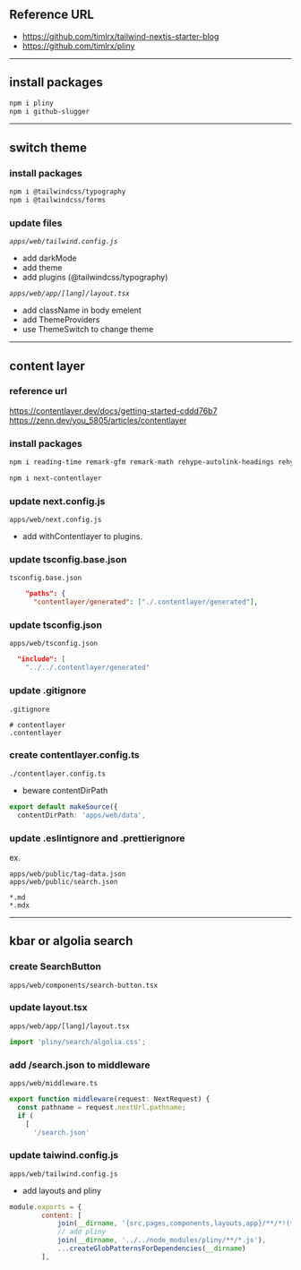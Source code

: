 ## Reference URL

* https://github.com/timlrx/tailwind-nextjs-starter-blog  
* https://github.com/timlrx/pliny  

___________________________________________________________________________________________________

## install packages

```bash
npm i pliny
npm i github-slugger
```

___________________________________________________________________________________________________

## switch theme

### install packages

```bash
npm i @tailwindcss/typography
npm i @tailwindcss/forms
```

### update files

*`apps/web/tailwind.config.js`*

* add darkMode
* add theme
* add plugins (@tailwindcss/typography)

*`apps/web/app/[lang]/layout.tsx`*

* add className in body emelent
* add ThemeProviders
* use ThemeSwitch to change theme

___________________________________________________________________________________________________

## content layer

### reference url

https://contentlayer.dev/docs/getting-started-cddd76b7  
https://zenn.dev/you_5805/articles/contentlayer  

### install packages

```bash
npm i reading-time remark-gfm remark-math rehype-autolink-headings rehype-citation rehype-katex rehype-preset-minify rehype-prism-plus rehype-slug
```

```bash
npm i next-contentlayer
```

### update next.config.js

 `apps/web/next.config.js`

* add withContentlayer to plugins.

### update tsconfig.base.json

 `tsconfig.base.json`

```json
    "paths": {
      "contentlayer/generated": ["./.contentlayer/generated"],
```

### update tsconfig.json

 `apps/web/tsconfig.json`

```json
  "include": [
    "../../.contentlayer/generated"
```

### update .gitignore

 `.gitignore`

```text
# contentlayer
.contentlayer
```

### create contentlayer.config.ts

 `./contentlayer.config.ts`

* beware contentDirPath 

```ts
export default makeSource({
  contentDirPath: 'apps/web/data',
```

### update .eslintignore and .prettierignore

ex.  

```text
apps/web/public/tag-data.json
apps/web/public/search.json

*.md
*.mdx
```

___________________________________________________________________________________________________

## kbar or algolia search

### create SearchButton

 `apps/web/components/search-button.tsx`

### update layout.tsx

 `apps/web/app/[lang]/layout.tsx`

```ts
import 'pliny/search/algolia.css';
```

### add /search.json to middleware

 `apps/web/middleware.ts`

```ts
export function middleware(request: NextRequest) {
  const pathname = request.nextUrl.pathname;
  if (
    [
      '/search.json'
```

### update taiwind.config.js

 `apps/web/tailwind.config.js`

* add layouts and pliny

```js
module.exports = {
        content: [
            join(__dirname, '{src,pages,components,layouts,app}/**/*!(*.stories|*.spec).{ts,tsx,html}'),
            // add pliny
            join(__dirname, '../../node_modules/pliny/**/*.js'),
            ...createGlobPatternsForDependencies(__dirname)
        ],
```
